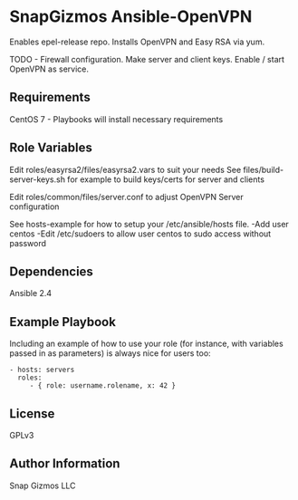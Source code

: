 SnapGizmos Ansible-OpenVPN
=========

Enables epel-release repo. Installs OpenVPN and Easy RSA via yum.

TODO - Firewall configuration. Make server and client keys. Enable / start OpenVPN as service.

Requirements
------------

CentOS 7 - Playbooks will install necessary requirements

Role Variables
--------------

Edit roles/easyrsa2/files/easyrsa2.vars to suit your needs
See files/build-server-keys.sh for example to build keys/certs for server and clients

Edit roles/common/files/server.conf to adjust OpenVPN Server configuration

See hosts-example for how to setup your /etc/ansible/hosts file.
-Add user centos
-Edit /etc/sudoers to allow user centos to sudo access without password

Dependencies
------------

Ansible 2.4

Example Playbook
----------------

Including an example of how to use your role (for instance, with variables passed in as parameters) is always nice for users too:

    - hosts: servers
      roles:
         - { role: username.rolename, x: 42 }

License
-------

GPLv3

Author Information
------------------

Snap Gizmos LLC
